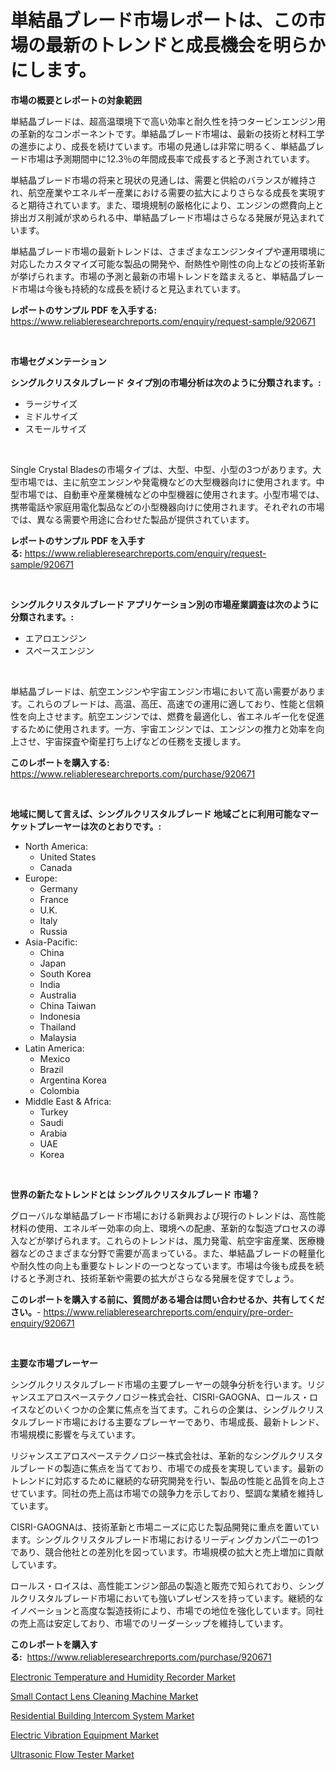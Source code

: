 <p><h1>単結晶ブレード市場レポートは、この市場の最新のトレンドと成長機会を明らかにします。</h1></p><p><strong>市場の概要とレポートの対象範囲</strong></p>
<p><p>単結晶ブレードは、超高温環境下で高い効率と耐久性を持つタービンエンジン用の革新的なコンポーネントです。単結晶ブレード市場は、最新の技術と材料工学の進歩により、成長を続けています。市場の見通しは非常に明るく、単結晶ブレード市場は予測期間中に12.3％の年間成長率で成長すると予測されています。</p><p>単結晶ブレード市場の将来と現状の見通しは、需要と供給のバランスが維持され、航空産業やエネルギー産業における需要の拡大によりさらなる成長を実現すると期待されています。また、環境規制の厳格化により、エンジンの燃費向上と排出ガス削減が求められる中、単結晶ブレード市場はさらなる発展が見込まれています。</p><p>単結晶ブレード市場の最新トレンドは、さまざまなエンジンタイプや運用環境に対応したカスタマイズ可能な製品の開発や、耐熱性や剛性の向上などの技術革新が挙げられます。市場の予測と最新の市場トレンドを踏まえると、単結晶ブレード市場は今後も持続的な成長を続けると見込まれています。</p></p>
<p><strong>レポートのサンプル PDF を入手する:</strong> <a href="https://www.reliableresearchreports.com/enquiry/request-sample/920671">https://www.reliableresearchreports.com/enquiry/request-sample/920671</a></p>
<p>&nbsp;</p>
<p><strong>市場セグメンテーション</strong></p>
<p><strong>シングルクリスタルブレード タイプ別の市場分析は次のように分類されます。:</strong></p>
<p><ul><li>ラージサイズ</li><li>ミドルサイズ</li><li>スモールサイズ</li></ul></p>
<p>&nbsp;</p>
<p><p>Single Crystal Bladesの市場タイプは、大型、中型、小型の3つがあります。大型市場では、主に航空エンジンや発電機などの大型機器向けに使用されます。中型市場では、自動車や産業機械などの中型機器に使用されます。小型市場では、携帯電話や家庭用電化製品などの小型機器向けに使用されます。それぞれの市場では、異なる需要や用途に合わせた製品が提供されています。</p></p>
<p><strong>レポートのサンプル PDF を入手する:</strong>&nbsp;<a href="https://www.reliableresearchreports.com/enquiry/request-sample/920671">https://www.reliableresearchreports.com/enquiry/request-sample/920671</a></p>
<p>&nbsp;</p>
<p><strong> シングルクリスタルブレード アプリケーション別の市場産業調査は次のように分類されます。:</strong></p>
<p><ul><li>エアロエンジン</li><li>スペースエンジン</li></ul></p>
<p>&nbsp;</p>
<p><p>単結晶ブレードは、航空エンジンや宇宙エンジン市場において高い需要があります。これらのブレードは、高温、高圧、高速での運用に適しており、性能と信頼性を向上させます。航空エンジンでは、燃費を最適化し、省エネルギー化を促進するために使用されます。一方、宇宙エンジンでは、エンジンの推力と効率を向上させ、宇宙探査や衛星打ち上げなどの任務を支援します。</p></p>
<p><strong>このレポートを購入する:</strong>&nbsp; <a href="https://www.reliableresearchreports.com/purchase/920671">https://www.reliableresearchreports.com/purchase/920671</a></p>
<p>&nbsp;</p>
<p><strong>地域に関して言えば、シングルクリスタルブレード 地域ごとに利用可能なマーケットプレーヤーは次のとおりです。:</strong></p>
<p><ul>
    <li>
        North America:
        <ul>
            <li>United States</li>
            <li>Canada</li>
        </ul>
    </li>
    <li>
        Europe:
        <ul>
            <li>Germany</li>
            <li>France</li>
            <li>U.K.</li>
            <li>Italy</li>
            <li>Russia</li>
        </ul>
    </li>
    <li>
        Asia-Pacific:
        <ul>
            <li>China</li>
            <li>Japan</li>
            <li>South Korea</li>
            <li>India</li>
            <li>Australia</li>
            <li>China Taiwan</li>
            <li>Indonesia</li>
            <li>Thailand</li>
            <li>Malaysia</li>
        </ul>
    </li>
    <li>
        Latin America:
        <ul>
            <li>Mexico</li>
            <li>Brazil</li>
            <li>Argentina Korea</li>
            <li>Colombia</li>
        </ul>
    </li>
    <li>
        Middle East & Africa:
        <ul>
            <li>Turkey</li>
            <li>Saudi</li>
            <li>Arabia</li>
            <li>UAE</li>
            <li>Korea</li>
        </ul>
    </li>
    </ul></p>
<p>&nbsp;</p>
<p><strong>世界の新たなトレンドとは シングルクリスタルブレード 市場？</strong></p>
<p><p>グローバルな単結晶ブレード市場における新興および現行のトレンドは、高性能材料の使用、エネルギー効率の向上、環境への配慮、革新的な製造プロセスの導入などが挙げられます。これらのトレンドは、風力発電、航空宇宙産業、医療機器などのさまざまな分野で需要が高まっている。また、単結晶ブレードの軽量化や耐久性の向上も重要なトレンドの一つとなっています。市場は今後も成長を続けると予測され、技術革新や需要の拡大がさらなる発展を促すでしょう。</p></p>
<p><strong>このレポートを購入する前に、質問がある場合は問い合わせるか、共有してください。</strong>- <a href="https://www.reliableresearchreports.com/enquiry/pre-order-enquiry/920671">https://www.reliableresearchreports.com/enquiry/pre-order-enquiry/920671</a></p>
<p>&nbsp;</p>
<p><strong>主要な市場プレーヤー</strong></p>
<p><p>シングルクリスタルブレード市場の主要プレーヤーの競争分析を行います。リジャンスエアロスペーステクノロジー株式会社、CISRI-GAOGNA、ロールス・ロイスなどのいくつかの企業に焦点を当てます。これらの企業は、シングルクリスタルブレード市場における主要なプレーヤーであり、市場成長、最新トレンド、市場規模に影響を与えています。</p><p>リジャンスエアロスペーステクノロジー株式会社は、革新的なシングルクリスタルブレードの製造に焦点を当てており、市場での成長を実現しています。最新のトレンドに対応するために継続的な研究開発を行い、製品の性能と品質を向上させています。同社の売上高は市場での競争力を示しており、堅調な業績を維持しています。</p><p>CISRI-GAOGNAは、技術革新と市場ニーズに応じた製品開発に重点を置いています。シングルクリスタルブレード市場におけるリーディングカンパニーの1つであり、競合他社との差別化を図っています。市場規模の拡大と売上増加に貢献しています。</p><p>ロールス・ロイスは、高性能エンジン部品の製造と販売で知られており、シングルクリスタルブレード市場においても強いプレゼンスを持っています。継続的なイノベーションと高度な製造技術により、市場での地位を強化しています。同社の売上高は安定しており、市場でのリーダーシップを維持しています。</p></p>
<p><strong>このレポートを購入する:</strong>&nbsp;&nbsp;<a href="https://www.reliableresearchreports.com/purchase/920671">https://www.reliableresearchreports.com/purchase/920671</a></p>
<p><p><a href="https://github.com/timeliteaut/Market-Research-Report-List-1/blob/main/electronic-temperature-and-humidity-recorder-market.md">Electronic Temperature and Humidity Recorder Market</a></p><p><a href="https://github.com/bobicer/Market-Research-Report-List-2/blob/main/small-contact-lens-cleaning-machine-market.md">Small Contact Lens Cleaning Machine Market</a></p><p><a href="https://issuu.com/reportprime-2/docs/residential-building-intercom-system-market-size-2">Residential Building Intercom System Market</a></p><p><a href="https://issuu.com/reportprime-2/docs/electric-vibration-equipment-market-size-2030.pptx">Electric Vibration Equipment Market</a></p><p><a href="https://github.com/seekum/Market-Research-Report-List-1/blob/main/ultrasonic-flow-tester-market.md">Ultrasonic Flow Tester Market</a></p></p>